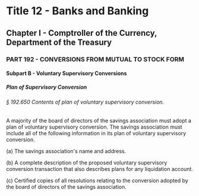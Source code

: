 
# Title 12 - Banks and Banking
## Chapter I - Comptroller of the Currency, Department of the Treasury
### PART 192 - CONVERSIONS FROM MUTUAL TO STOCK FORM
#### Subpart B - Voluntary Supervisory Conversions
##### Plan of Supervisory Conversion
###### § 192.650 Contents of plan of voluntary supervisory conversion.

A majority of the board of directors of the savings association must adopt a plan of voluntary supervisory conversion. The savings association must include all of the following information in its plan of voluntary supervisory conversion.

(a) The savings association's name and address.

(b) A complete description of the proposed voluntary supervisory conversion transaction that also describes plans for any liquidation account.

(c) Certified copies of all resolutions relating to the conversion adopted by the board of directors of the savings association.
